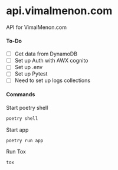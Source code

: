 # api.vimalmenon.com

API for VimalMenon.com

#### To-Do

- [ ] Get data from DynamoDB
- [ ] Set up Auth with AWX cognito
- [ ] Set up .env
- [ ] Set up Pytest
- [ ] Need to set up logs collections

#### Commands

Start poetry shell

```sh
poetry shell
```

Start app

```sh
poetry run app
```

Run Tox

```sh
tox
```
